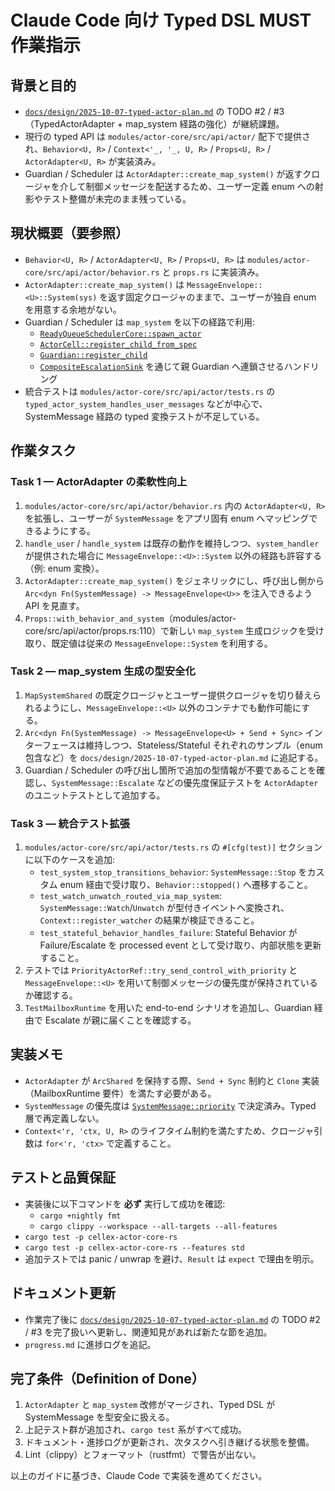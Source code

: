 # Claude Code 向け Typed DSL MUST 作業指示

## 背景と目的
- [`docs/design/2025-10-07-typed-actor-plan.md`](docs/design/2025-10-07-typed-actor-plan.md:1) の TODO #2 / #3（TypedActorAdapter + map_system 経路の強化）が継続課題。
- 現行の typed API は `modules/actor-core/src/api/actor/` 配下で提供され、`Behavior<U, R>` / `Context<'_, '_, U, R>` / `Props<U, R>` / `ActorAdapter<U, R>` が実装済み。
- Guardian / Scheduler は `ActorAdapter::create_map_system()` が返すクロージャを介して制御メッセージを配送するため、ユーザー定義 enum への射影やテスト整備が未完のまま残っている。

## 現状概要（要参照）
- `Behavior<U, R>` / `ActorAdapter<U, R>` / `Props<U, R>` は `modules/actor-core/src/api/actor/behavior.rs` と `props.rs` に実装済み。
- `ActorAdapter::create_map_system()` は `MessageEnvelope::<U>::System(sys)` を返す固定クロージャのままで、ユーザーが独自 enum を用意する余地がない。
- Guardian / Scheduler は `map_system` を以下の経路で利用:
  - [`ReadyQueueSchedulerCore::spawn_actor`](modules/actor-core/src/runtime/scheduler/ready_queue_scheduler.rs:85)
  - [`ActorCell::register_child_from_spec`](modules/actor-core/src/runtime/scheduler/actor_cell.rs:299)
  - [`Guardian::register_child`](modules/actor-core/src/runtime/guardian/core.rs:41)
  - [`CompositeEscalationSink`](modules/actor-core/src/runtime/supervision/composite_sink.rs) を通じて親 Guardian へ連鎖させるハンドリング
- 統合テストは `modules/actor-core/src/api/actor/tests.rs` の `typed_actor_system_handles_user_messages` などが中心で、SystemMessage 経路の typed 変換テストが不足している。

## 作業タスク

### Task 1 — ActorAdapter の柔軟性向上
1. `modules/actor-core/src/api/actor/behavior.rs` 内の `ActorAdapter<U, R>` を拡張し、ユーザーが `SystemMessage` をアプリ固有 enum へマッピングできるようにする。
2. `handle_user` / `handle_system` は既存の動作を維持しつつ、`system_handler` が提供された場合に `MessageEnvelope::<U>::System` 以外の経路も許容する（例: enum 変換）。
3. `ActorAdapter::create_map_system()` をジェネリックにし、呼び出し側から `Arc<dyn Fn(SystemMessage) -> MessageEnvelope<U>>` を注入できるよう API を見直す。
4. `Props::with_behavior_and_system`（modules/actor-core/src/api/actor/props.rs:110）で新しい `map_system` 生成ロジックを受け取り、既定値は従来の `MessageEnvelope::System` を利用する。

### Task 2 — map_system 生成の型安全化
1. `MapSystemShared` の既定クロージャとユーザー提供クロージャを切り替えられるようにし、`MessageEnvelope::<U>` 以外のコンテナでも動作可能にする。
2. `Arc<dyn Fn(SystemMessage) -> MessageEnvelope<U> + Send + Sync>` インターフェースは維持しつつ、Stateless/Stateful それぞれのサンプル（enum 包含など）を `docs/design/2025-10-07-typed-actor-plan.md` に追記する。
3. Guardian / Scheduler の呼び出し箇所で追加の型情報が不要であることを確認し、`SystemMessage::Escalate` などの優先度保証テストを `ActorAdapter` のユニットテストとして追加する。

### Task 3 — 統合テスト拡張
1. `modules/actor-core/src/api/actor/tests.rs` の `#[cfg(test)]` セクションに以下のケースを追加:
   - `test_system_stop_transitions_behavior`: `SystemMessage::Stop` をカスタム enum 経由で受け取り、`Behavior::stopped()` へ遷移すること。
   - `test_watch_unwatch_routed_via_map_system`: `SystemMessage::Watch`/`Unwatch` が型付きイベントへ変換され、`Context::register_watcher` の結果が検証できること。
   - `test_stateful_behavior_handles_failure`: Stateful Behavior が Failure/Escalate を processed event として受け取り、内部状態を更新すること。
2. テストでは `PriorityActorRef::try_send_control_with_priority` と `MessageEnvelope::<U>` を用いて制御メッセージの優先度が保持されているか確認する。
3. `TestMailboxRuntime` を用いた end-to-end シナリオを追加し、Guardian 経由で Escalate が親に届くことを確認する。

## 実装メモ
- `ActorAdapter` が `ArcShared` を保持する際、`Send + Sync` 制約と `Clone` 実装（MailboxRuntime 要件）を満たす必要がある。
- `SystemMessage` の優先度は [`SystemMessage::priority`](modules/actor-core/src/runtime/mailbox/messages.rs:46) で決定済み。Typed 層で再定義しない。
- `Context<'r, 'ctx, U, R>` のライフタイム制約を満たすため、クロージャ引数は `for<'r, 'ctx>` で定義すること。

## テストと品質保証
- 実装後に以下コマンドを **必ず** 実行して成功を確認:
  - `cargo +nightly fmt`
  - `cargo clippy --workspace --all-targets --all-features`
- `cargo test -p cellex-actor-core-rs`
- `cargo test -p cellex-actor-core-rs --features std`
- 追加テストでは panic / unwrap を避け、`Result` は `expect` で理由を明示。

## ドキュメント更新
- 作業完了後に [`docs/design/2025-10-07-typed-actor-plan.md`](docs/design/2025-10-07-typed-actor-plan.md:79) の TODO #2 / #3 を完了扱いへ更新し、関連知見があれば新たな節を追加。
- `progress.md` に進捗ログを追記。

## 完了条件（Definition of Done）
1. `ActorAdapter` と `map_system` 改修がマージされ、Typed DSL が SystemMessage を型安全に扱える。
2. 上記テスト群が追加され、`cargo test` 系がすべて成功。
3. ドキュメント・進捗ログが更新され、次タスクへ引き継げる状態を整備。
4. Lint（clippy）とフォーマット（rustfmt）で警告が出ない。

以上のガイドに基づき、Claude Code で実装を進めてください。
